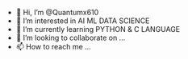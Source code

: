 - 👋 Hi, I’m @Quantumx610
- 👀 I’m interested in AI ML DATA SCIENCE
- 🌱 I’m currently learning PYTHON & C LANGUAGE
- 💞️ I’m looking to collaborate on ...
- 📫 How to reach me ...

<!---
Quantumx610/Quantumx610 is a ✨ special ✨ repository because its `README.md` (this file) appears on your GitHub profile.
You can click the Preview link to take a look at your changes.
--->
